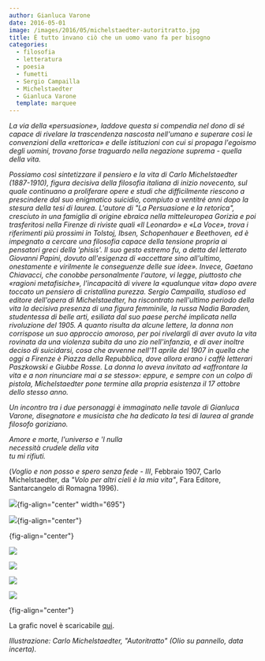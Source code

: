 ```yaml
---
author: Gianluca Varone
date: 2016-05-01
image: /images/2016/05/michelstaedter-autoritratto.jpg
title: È tutto invano ciò che un uomo vano fa per bisogno
categories:
  - filosofia
  - letteratura
  - poesia
  - fumetti
  - Sergio Campailla
  - Michelstaedter
  - Gianluca Varone
  template: marquee
---
```


*La via della «persuasione», laddove questa si compendia nel dono di sé capace di rivelare la trascendenza nascosta nell'umano e superare così le convenzioni della «rettorica» e delle istituzioni con cui si propaga l'egoismo degli uomini, trovano forse traguardo nella negazione suprema - quella della vita.*

*Possiamo così sintetizzare il pensiero e la vita di Carlo Michelstaedter (1887-1910), figura decisiva della filosofia italiana di inizio novecento, sul quale continuano a proliferare opere e studi che difficilmente riescono a prescindere dal suo enigmatico suicidio, compiuto a ventitré anni dopo la stesura della tesi di laurea. L'autore di "La Persuasione e la retorica", cresciuto in una famiglia di origine ebraica nella mitteleuropea Gorizia e poi trasferitosi nella Firenze di riviste quali «Il Leonardo» e «La Voce», trova i riferimenti più prossimi in Tolstoj, Ibsen, Schopenhauer e Beethoven, ed è impegnato a cercare una filosofia capace della tensione propria ai pensatori greci della 'phisis'. Il suo gesto estremo fu, a detta del letterato Giovanni Papini, dovuto all'esigenza di «accettare sino all'ultimo, onestamente e virilmente le conseguenze delle sue idee». Invece, Gaetano Chiavacci, che conobbe personalmente l'autore, vi legge, piuttosto che «ragioni metafisiche», l'incapacità di vivere la «qualunque vita» dopo avere toccato un pensiero di cristallina purezza. Sergio Campailla, studioso ed editore dell'opera di Michelstaedter, ha riscontrato nell'ultimo periodo della vita la decisiva presenza di una figura femminile, la russa Nadia Baraden, studentessa di belle arti, esiliata dal suo paese perché implicata nella rivoluzione del 1905. A quanto risulta da alcune lettere, la donna non corrispose un suo approccio amoroso, per poi rivelargli di aver avuto la vita rovinata da una violenza subita da uno zio nell'infanzia, e di aver inoltre deciso di suicidarsi, cosa che avvenne nell'11 aprile del 1907 in quella che oggi a Firenze è Piazza della Repubblica, dove allora erano i caffè letterari Paszkowski e Giubbe Rosse. La donna lo aveva invitato ad «affrontare la vita e a non rinunciare mai a se stesso»: eppure, e sempre con un colpo di pistola, Michelstaedter pone termine alla propria esistenza il 17 ottobre dello stesso anno.*

*Un incontro tra i due personaggi è immaginato nelle tavole di Gianluca Varone, disegnatore e musicista che ha dedicato la tesi di laurea al grande filosofo goriziano.*

*Amore e morte, l'universo e 'l nulla*\
*necessità crudele della vita*\
*tu mi rifiuti.*

(*Voglio e non posso e spero senza fede - III*, Febbraio 1907, Carlo Michelstaedter, da *"Volo per altri cieli è la mia vita"*, Fara Editore, Santarcangelo di Romagna 1996).

![](images/Varone_Michelstaedter_1.jpg){fig-align="center" width="695"}

![](images/Varone_Michelstaedter_2.jpg){fig-align="center"}

![](){fig-align="center"}

![](images/Varone_Michelstaedter_3.jpg)

![](images/Varone_Michelstaedter_4.jpg)

![](images/Varone_Michelstaedter_5.jpg)

![](images/Varone_Michelstaedter_6.jpg)

![](){fig-align="center"}

La grafic novel è scaricabile [qui](/images/2016/05/Varone_Michelstaedter.pdf).

*Illustrazione: Carlo Michelstaedter, "Autoritratto" (Olio su pannello, data incerta).*
